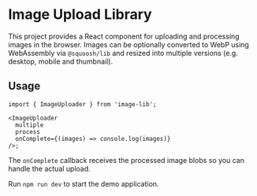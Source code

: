 # Image Upload Library

This project provides a React component for uploading and processing images in the browser. Images can be optionally converted to WebP using WebAssembly via `@squoosh/lib` and resized into multiple versions (e.g. desktop, mobile and thumbnail).

## Usage

```tsx
import { ImageUploader } from 'image-lib';

<ImageUploader
  multiple
  process
  onComplete={(images) => console.log(images)}
/>;
```

The `onComplete` callback receives the processed image blobs so you can handle the actual upload.

Run `npm run dev` to start the demo application.
